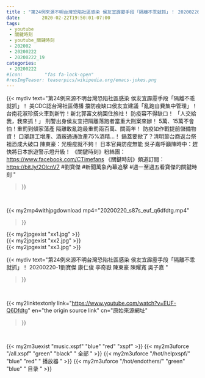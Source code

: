 ```yaml
---
title : "第24例來源不明台灣恐陷社區感染 侯友宜霹靂手段「隔離不乖就抓」！ 20200220-1劉寶傑 康仁俊 李奇嶽 陳東豪 陳耀寬 吳子嘉 "
date:        2020-02-22T19:50:01-07:00
tags:
 - youtube
 - 關鍵時刻
 - youtube_關鍵時刻
 - 202002
 - 20200222
 - 20200222_19
categories:
 - 20200222
#icon:        "fas fa-lock-open"
#resImgTeaser: teaserpics/wikipedia.org/emacs-jokes.png
---
```


{{< mydiv text="第24例來源不明台灣恐陷社區感染 侯友宜霹靂手段「隔離不乖就抓」！ 美CDC認台灣社區傳播 擋防疫缺口侯友宜建議「亂跑自費集中管理」！ 台南花淑珍搭火車到新竹！新北郭富文桃園住旅社！ 防疫容不得缺口！ 「人交給我，我來抓！」 刑警出身侯友宜把隔離落跑者當重大刑案來辦！ 5萬、15萬不會怕！重罰到傾家蕩產 隔離敢亂跑最重罰兩百萬、關兩年！ 防疫如作戰提前儲備物資！ 口罩趕工增產、酒廠通通改產75%酒精…！ 鍋蓋要掀了？清明節台商返台祭祖恐成大破口 陳東豪：光檢疫就不夠！ 日本官員防疫無能 吳子嘉呼籲陳時中：趕快將日本旅遊警示燈升級！  《關鍵時刻》粉絲團：https://www.facebook.com/CTimefans 《關鍵時刻》頻道訂閱：https://bit.ly/2OlcnV7  #劉寶傑 #新聞萬象內幕追擊 #週一至週五看寶傑的關鍵時刻 "
>}}
<br>


{{< my2mp4withjpgdownload mp4="20200220_s87s_euf_q6dfdtg.mp4"
>}}

{{< my2jpgexist "xx1.jpg" >}}<br>
{{< my2jpgexist "xx2.jpg" >}}<br>
{{< my2jpgexist "xx3.jpg" >}}<br>



{{< mydiv text="第24例來源不明台灣恐陷社區感染 侯友宜霹靂手段「隔離不乖就抓」！ 20200220-1劉寶傑 康仁俊 李奇嶽 陳東豪 陳耀寬 吳子嘉 "
>}}
<br>

{{< my2linktextonly link="https://www.youtube.com/watch?v=EUF-Q6Dfdtg"
en="the origin source link" cn="原始來源網址"
>}}


<br>

{{< my2m3uexist "music.xspf"        "blue"   "red"    "xspf" >}} {{< my2m3uforce "/all.xspf"         "green"  "black"  " 全部 " >}} {{< my2m3uforce "/hot/helpxspf/"    "blue"   "red"    " 播放器 " >}} {{< my2m3uforce "/hot/endothers/"   "green"  "blue"   " 目录 " >}} 
